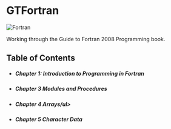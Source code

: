 # GTFortran
![Fortran](https://a11ybadges.com/badge?logo=fortran)

Working through the Guide to Fortran 2008 Programming book.


</div>


## Table of Contents
##### <ul><li>Chapter 1: Introduction to Programming in Fortran</ul></li>
##### <ul><li>Chapter 3 Modules and Procedures</li>

##### <ul><li>Chapter 4 Arrays/ul></li>
#####  <ul><li>Chapter 5 Character Data</ul></li>

